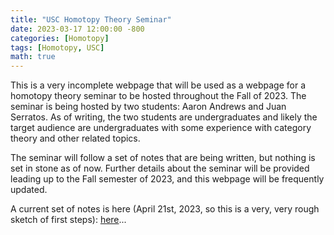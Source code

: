 ```yaml
---
title: "USC Homotopy Theory Seminar"
date: 2023-03-17 12:00:00 -800
categories: [Homotopy]
tags: [Homotopy, USC]
math: true
---
```


This is a very incomplete webpage that will be used as a webpage for a homotopy theory seminar to be hosted throughout the Fall of 2023. The seminar is being hosted by two students: Aaron Andrews and Juan Serratos. As of writing, the two students are undergraduates and likely the target audience are undergraduates with some experience with category theory and other related topics. 

The seminar will follow a set of notes that are being written, but nothing is set in stone as of now. Further details about the seminar will be provided leading up to the Fall semester of 2023, and this webpage will be frequently updated.


A current set of notes is here (April 21st, 2023, so this is a very, very rough sketch of first steps): <a href="https://notsatos.github.io/files/homotopy_seminar.pdf">here</a>...